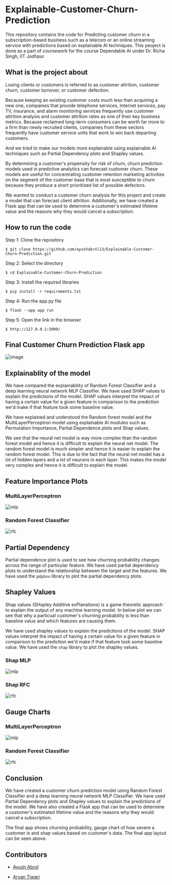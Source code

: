 # Explainable-Customer-Churn-Prediction

This repository contains the code for Predicting customer churn in a subscription-based business such as a telecom or an online streaming service with predictions based on explainable AI techniques. This peoject is done as a part of coursework for the course Dependable AI under Dr. Richa Singh, IIT Jodhpur

## What is the project about

Losing clients or customers is referred to as customer attrition, customer churn, customer turnover, or customer defection.

Because keeping an existing customer costs much less than acquiring a new one, companies that provide telephone services, Internet services, pay TV, insurance, and alarm monitoring services frequently use customer attrition analysis and customer attrition rates as one of their key business metrics. Because reclaimed long-term consumers can be worth far more to a firm than newly recruited clients, companies from these sectors frequently have customer service units that work to win back departing customers.

And we tried to make our models more explainable using explainable AI techniques such as Partial Dependency plots and Shapley values.

By determining a customer's propensity for risk of churn, churn prediction models used in predictive analytics can forecast customer churn. These models are useful for concentrating customer retention marketing activities on the segment of the customer base that is most susceptible to churn because they produce a short prioritized list of possible defectors.

We wanted to conduct a customer churn analysis for this project and create a model that can forecast client attrition. Additionally, we have created a Flask app that can be used to determine a customer's estimated lifetime value and the reasons why they would cancel a subscription.

## How to run the code

Step 1: Clone the repository

    $ git clone https://github.com/ayushabrol13/Explainable-Customer-Churn-Prediction.git

Step 2: Select the directory

    $ cd Explainable-Customer-Churn-Prediction

Step 3: Install the required libraries

    $ pip install -r requirements.txt

Step 4: Run the app.py file

    $ flask --app app run

Step 5: Open the link in the browser

    $ http://127.0.0.1:5000/

## Final Customer Churn Prediction Flask app

![image](https://github.com/ayushabrol13/Explainable-Customer-Churn-Prediction/blob/master/images/website.png)

## Explainablity of the model

We have compared the explainability of Random Forest Classifier and a deep learning neural network MLP Classifier. We have used SHAP values to explain the predictions of the model. SHAP values interpret the impact of having a certain value for a given feature in comparison to the prediction we'd make if that feature took some baseline value.

We have explained and understood the Random forest model and the MultiLayerPerceptron model using explainable AI modules such as Permutation Importance, Partial Dependence plots and Shap values.

We see that the neural net model is way more complex than the random forest model and hence it is difficult to explain the neural net model. The random forest model is much simpler and hence it is easier to explain the random forest model.
This is due to the fact that the neural net model has a lot of hidden layers and a lot of neurons in each layer. This makes the model very complex and hence it is difficult to explain the model.

## Feature Importance Plots

### MultiLayerPerceptron

![mlp](https://github.com/ayushabrol13/Explainable-Customer-Churn-Prediction/blob/master/images/Feature%20importance%20for%20MLP.png)

### Random Forest Classifier

![rfc](https://github.com/ayushabrol13/Explainable-Customer-Churn-Prediction/blob/master/images/Feature%20Importance%20for%20RFC.png)

## Partial Dependency

Partial dependence plot is used to see how churning probability changes across the range of particular feature.
We have used partial dependency plots to understand the relationship between the target and the features. We have used the `pdpbox` library to plot the partial dependency plots.

## Shapley Values

Shap values (SHapley Additive exPlanations) is a game theoretic approach to explain the output of any machine learning model. In below plot we can see that why a particual customer's churning probability is less than baseline value and which features are causing them.

We have used shapley values to explain the predictions of the model. SHAP values interpret the impact of having a certain value for a given feature in comparison to the prediction we'd make if that feature took some baseline value. We have used the `shap` library to plot the shapley values.

### Shap MLP

![mlp](https://github.com/ayushabrol13/Explainable-Customer-Churn-Prediction/blob/master/plots/shap_mlp.png)

### Shap RFC

![rfc](https://github.com/ayushabrol13/Explainable-Customer-Churn-Prediction/blob/master/plots/shap_rfc.png)

## Gauge Charts

### MultiLayerPerceptron

![mlp](https://github.com/ayushabrol13/Explainable-Customer-Churn-Prediction/blob/master/plots/gauge_mlp.png)

### Random Forest Classifier

![rfc](https://github.com/ayushabrol13/Explainable-Customer-Churn-Prediction/blob/master/plots/gauge_rf.png)

## Conclusion

We have created a customer churn prediction model using Random Forest Classifier and a deep learning neural network MLP Classifier. We have used Partial Dependency plots and Shapley values to explain the predictions of the model. We have also created a Flask app that can be used to determine a customer's estimated lifetime value and the reasons why they would cancel a subscription.

The final app shows churning probability, gauge chart of how severe a customer is and shap values based on customer's data. The final app layout can be seen above.

## Contributors

- [Ayush Abrol](https://github.com/ayushabrol13)

- [Aryan Tiwari](https://github.com/AryanTiwarii)
